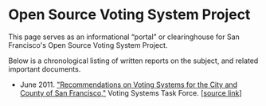 # Open Source Voting System Project

This page serves as an informational “portal” or clearinghouse for San
Francisco's Open Source Voting System Project.

Below is a chronological listing of written reports on the subject, and
related important documents.

* June 2011. ["Recommendations on Voting Systems for the City and County of
  San Francisco,"](files/VSTF_Report.pdf) Voting Systems Task Force.
  [[source link](https://sfgov.org/ccsfgsa/voting-systems-task-force)]
